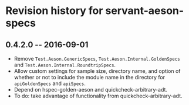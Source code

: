 # Revision history for servant-aeson-specs

## 0.4.2.0  -- 2016-09-01

* Remove `Test.Aeson.GenericSpecs`, `Test.Aeson.Internal.GoldenSpecs` and `Test.Aeson.Internal.RoundtripSpecs`.
* Allow custom settings for sample size, directory name, and option of whether or not to include the module name in the directory for `apiGoldenSpecs` and `apiSpecs`.
* Depend on hspec-golden-aeson and quickcheck-arbitrary-adt.
* To do: take advantage of functionality from quickcheck-arbitrary-adt.
